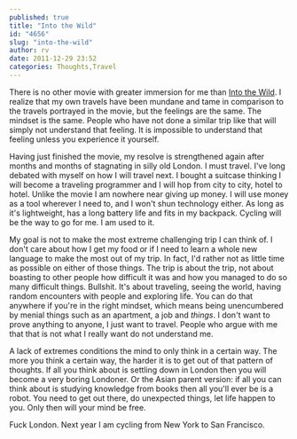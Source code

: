```yaml
---
published: true
title: "Into the Wild"
id: "4656"
slug: "into-the-wild"
author: rv
date: 2011-12-29 23:52
categories: Thoughts,Travel
---
```

There is no other movie with greater immersion for me than <a href="http://www.imdb.com/title/tt0758758/" target="_blank">Into the Wild</a>. I realize that my own travels have been mundane and tame in comparison to the travels portrayed in the movie, but the feelings are the same. The mindset is the same. People who have not done a similar trip like that will simply not understand that feeling. It is impossible to understand that feeling unless you experience it yourself.

Having just finished the movie, my resolve is strengthened again after months and months of stagnating in silly old London. I must travel. I've long debated with myself on how I will travel next. I bought a suitcase thinking I will become a traveling programmer and I will hop from city to city, hotel to hotel. Unlike the movie I am nowhere near giving up money. I will use money as a tool wherever I need to, and I won't shun technology either. As long as it's lightweight, has a long battery life and fits in my backpack. Cycling will be the way to go for me. I am used to it.

My goal is not to make the most extreme challenging trip I can think of. I don't care about how I get my food or if I need to learn a whole new language to make the most out of my trip. In fact, I'd rather not as little time as possible on either of those things. The trip is about the trip, not about boasting to other people how difficult it was and how you managed to do so many difficult things. Bullshit. It's about traveling, seeing the world, having random encounters with people and exploring life. You can do that anywhere if you're in the right mindset, which means being unencumbered by menial things such as an apartment, a job and <em>things</em>. I don't want to prove anything to anyone, I just want to travel. People who argue with me that that is not what I really want do not understand me.

A lack of extremes conditions the mind to only think in a certain way. The more you think a certain way, the harder it is to get out of that pattern of thoughts. If all you think about is settling down in London then you will become a very boring Londoner. Or the Asian parent version: if all you can think about is studying knowledge from books then all you'll ever be is a robot. You need to get out there, do unexpected things, let life happen to you. Only then will your mind be free.

Fuck London. Next year I am cycling from New York to San Francisco.
